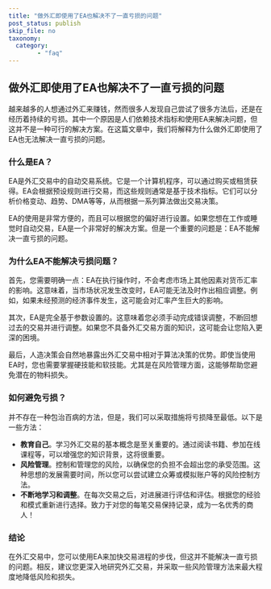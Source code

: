 ```yaml
---
title: "做外汇即使用了EA也解决不了一直亏损的问题"
post_status: publish
skip_file: no
taxonomy:
  category:
        - "faq"
---
```


## 做外汇即使用了EA也解决不了一直亏损的问题

越来越多的人想通过外汇来赚钱，然而很多人发现自己尝试了很多方法后，还是在经历着持续的亏损。其中一个原因是人们依赖技术指标和使用EA来解决问题，但这并不是一种可行的解决方案。在这篇文章中，我们将解释为什么做外汇即使用了EA也无法解决一直亏损的问题。

### 什么是EA？

EA是外汇交易中的自动交易系统。它是一个计算机程序，可以通过购买或租赁获得。EA会根据预设规则进行交易，而这些规则通常是基于技术指标。它们可以分析价格变动、趋势、DMA等等，从而根据一系列算法做出交易决策。

EA的使用是非常方便的，而且可以根据您的偏好进行设置。如果您想在工作或睡觉时自动交易，EA是一个非常好的解决方案。但是一个重要的问题是：EA不能解决一直亏损的问题。

### 为什么EA不能解决亏损问题？

首先，您需要明确一点：EA在执行操作时，不会考虑市场上其他因素对货币汇率的影响。这意味着，当市场状况发生改变时，EA可能无法及时作出相应调整。例如，如果未经预测的经济事件发生，这可能会对汇率产生巨大的影响。

其次，EA是完全基于参数设置的。这意味着您必须手动完成错误调整，不断回想过去的交易并进行调整。如果您不具备外汇交易方面的知识，这可能会让您陷入更深的困境。

最后，人造决策会自然地暴露出外汇交易中相对于算法决策的优势。即使当使用EA时，您也需要掌握硬技能和软技能。尤其是在风险管理方面，这能够帮助您避免潜在的物料损失。

### 如何避免亏损？

并不存在一种包治百病的方法，但是，我们可以采取措施将亏损降至最低。以下是一些方法：

- **教育自己**。学习外汇交易的基本概念是至关重要的。通过阅读书籍、参加在线课程等，可以增强您的知识背景，这将很重要。
- **风险管理**。控制和管理您的风险，以确保您的负担不会超出您的承受范围。这种思想的发展需要时间，所以您可以尝试建立众筹或模拟账户等的风险控制方法。
- **不断地学习和调整**。在每次交易之后，对进展进行评估和评估。根据您的经验和模式重新进行选择。致力于对您的每笔交易保持记录，成为一名优秀的商人！

### 结论

在外汇交易中，您可以使用EA来加快交易进程的步伐，但这并不能解决一直亏损的问题。相反，建议您更深入地研究外汇交易，并采取一些风险管理方法来最大程度地降低风险和损失。
